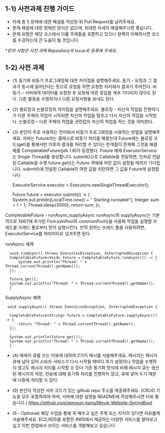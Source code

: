 ## 1-1) 사전과제 진행 가이드

- 아래 총 5 문제에 대한 해설을 작성한 뒤 Pull Request를 날려주세요.
- 문제 해설에 대한 정해진 양식은 없으며, 최대한 자세히 해설해주시면 좋습니다.
- 문제 유형은 해당 코스에서 다룰 주제들을 포함하고 있으니 완벽히 이해하시면 코스를 수강하는데 큰 도움이 될 것입니다.

**문의 사항은 사전 과제 Repository의 Issue로 등록해 주세요.*
  


## 1-2) 사전 과제

- (1) 동기와 비동기 프로그래밍에 대한 차이점을 설명해주세요.
  동기 - 요청과 그 결과가 동시에 일어난다는 뜻으로 요청을 하면 요청한 자리에서 결과가 주어진다.
  비동기 – 서버에게 데이터를 요청한 후 요청에 따른 응답을 계속 기다리지 않아도 된다. 다른 활동을 수행하거나 다른 요청사항을 보내도 된다.

- (2) 블로킹과 논블로킹의 차이점을 설명해주세요.
  블로킹 - 자신의 작업을 진행하다가 다른 주체의 작업이 시작되면 자신의 작업을 멈추고 다시 자신의 작업을 시작한다.
  논블로킹 – 다른 주체의 작업을 관련없이 자신의 작업을 하는 것을 의미한다.

- (3) 본인이 주로 사용하는 언어에서 비동기 프로그래밍을 사용하는 방법을 설명해주세요.
  자바는 Future라는 클래스로 비동기 처리를 해왔는데 Future에는 블로킹 코드(get)를 통해서만 이후의 결과를 처리할 수 있다는 한계점이 존재해 그것을 해결해줄 CompletableFuture(jdk 1.8)이 등장했다.
Future 예제
ExecutorService는 Single Thread를 생성합니다.
 submit()으로 Callable을 전달하면, 인자로 전달된 Callable을 수행
future.get()는 Future 객체에 어떤 값이 설정될 때까지 기다립니다. 
submit()에 전달된 Callable이 어떤 값을 리턴하면 그 값을 Future에 설정합니다

  ExecutorService executor
          = Executors.newSingleThreadExecutor();

  Future<Integer> future = executor.submit(() -> {
      System.out.println(LocalTime.now() + " Starting runnable");
      Integer sum = 1 + 1;
      Thread.sleep(3000);
      return sum;
  });

CompletableFuture - runAsync,supplyAsync
runAsync와 supplyAsync는 기본적으로 자바7에 추가된 ForkJoinPool의 commonPool()을 사용해 작업을 실행할 쓰레드를 쓰레드 풀로부터 얻어 실행시킨다. 만약 원하는 쓰레드 풀을 사용하려면, ExecutorService를 파라미터로 넘겨주면 된다.

runAsync 예제
  
      void runAsync() throws ExecutionException, InterruptedException {
      CompletableFuture<Void> future = CompletableFuture.runAsync(() -> {
          System.out.println("Thread: " + Thread.currentThread().getName());
      });

      future.get();
      System.out.println("Thread: " + Thread.currentThread().getName());
      }

SupplyAsync 예제

     void supplyAsync() throws ExecutionException, InterruptedException {

      CompletableFuture<String> future = CompletableFuture.supplyAsync(() -> {
          return "Thread: " + Thread.currentThread().getName();
      });

      System.out.println(future.get());
      System.out.println("Thread: " + Thread.currentThread().getName());
      }

- (4) 메세지 큐를 쓰는 이유에 대하여 2가지 예시를 서술해주세요.
  메시지는 메시지 큐에 남아 있어 소비자 서비스가 다시 시작될 때마다 추가 설정이나 작업을 수행하지 않고도 메시지 처리를 시작할 수 있다
  기존 동기화 방식에 비해 메시지 큐는 생산된 메시지의 저장, 전송에 대해 동기화 처리를 진행하지 않고, 큐에 넣어 두기 때문에 나중에 처리할 수 있다.

- (5) 본인이 작성한 서버 코드가 있는 github repo 주소를 제출해주세요. (CRUD 기능을 모두 포함하여야 하며, 서버에 대한 설명을 README에 작성해주시면 더욱 좋습니다.) 
  https://github.com/jeeyoun-kang/Movie-Website-SpringBoot
- (6 - Optional) 해당 수업을 통해 꼭 배우고 싶은 주제 또는 지식이 있다면 자유롭게 서술해주세요.
  EC2,RDS를 포함한 AWS에서 제공하는 다양한 서비스를 알아보고 싶고 이번 현업에서 쓰이는 서비스를 개발해보고 싶습니다.
